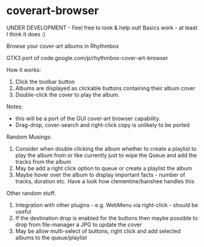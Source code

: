 coverart-browser
================

UNDER DEVELOPMENT - Feel free to look & help out!
Basics work - at least I think it does :)

Browse your cover-art albums in Rhythmbox

GTK3 port of code.google.com/p/rhythmbox-cover-art-browser

How it works:

1. Click the toolbar button
2. Albums are displayed as clickable buttons containing their album cover
3. Double-click the cover to play the album.

Notes:

 - this will be a port of the GUI cover-art browser capability.
 - Drag-drop, cover-search and right-click copy is unlikely to be ported

Random Musings:

1. Consider when double clicking the album whether to create a playlist to play the album from or like currently just to wipe the Queue and add the tracks from the album
2. May be add a right click option to queue or create a playlist the album
3. Maybe hover over the album to display important facts - number of tracks, duration etc.  Have a look how clementine/banshee handles this

Other random stuff.

1. Integration with other plugins - e.g. WebMenu via right-click - should be useful
2. If the destination drop is enabled for the buttons then maybe possible to drop from file-manager a JPG to update the cover
3. May be allow multi-select of buttons, right click and add selected albums to the queue/playlist


